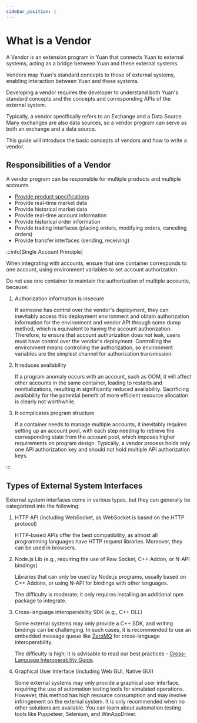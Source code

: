 ```yaml
---
sidebar_position: 1
---
```


# What is a Vendor

A Vendor is an extension program in Yuan that connects Yuan to external systems, acting as a bridge between Yuan and these external systems.

Vendors map Yuan's standard concepts to those of external systems, enabling interaction between Yuan and these systems.

Developing a vendor requires the developer to understand both Yuan's standard concepts and the concepts and corresponding APIs of the external system.

Typically, a vendor specifically refers to an Exchange and a Data Source. Many exchanges are also data sources, so a vendor program can serve as both an exchange and a data source.

This guide will introduce the basic concepts of vendors and how to write a vendor.

## Responsibilities of a Vendor

A vendor program can be responsible for multiple products and multiple accounts.

- [Provide product specifications](./vendor-product)
- Provide real-time market data
- Provide historical market data
- Provide real-time account information
- Provide historical order information
- Provide trading interfaces (placing orders, modifying orders, canceling orders)
- Provide transfer interfaces (sending, receiving)

:::info[Single Account Principle]

When integrating with accounts, ensure that one container corresponds to one account, using environment variables to set account authorization.

Do not use one container to maintain the authorization of multiple accounts, because:

1. Authorization information is insecure

   If someone has control over the vendor's deployment, they can inevitably access this deployment environment and obtain authorization information for the environment and vendor API through some dump method, which is equivalent to having the account authorization. Therefore, to ensure that account authorization does not leak, users must have control over the vendor's deployment.
   Controlling the environment means controlling the authorization, so environment variables are the simplest channel for authorization transmission.

2. It reduces availability

   If a program anomaly occurs with an account, such as OOM, it will affect other accounts in the same container, leading to restarts and reinitializations, resulting in significantly reduced availability. Sacrificing availability for the potential benefit of more efficient resource allocation is clearly not worthwhile.

3. It complicates program structure

   If a container needs to manage multiple accounts, it inevitably requires setting up an account pool, with each step needing to retrieve the corresponding state from the account pool, which imposes higher requirements on program design.
   Typically, a vendor process holds only one API authorization key and should not hold multiple API authorization keys.

:::

## Types of External System Interfaces

External system interfaces come in various types, but they can generally be categorized into the following:

1. HTTP API (including WebSocket, as WebSocket is based on the HTTP protocol)

   HTTP-based APIs offer the best compatibility, as almost all programming languages have HTTP request libraries. Moreover, they can be used in browsers.

2. Node.js Lib (e.g., requiring the use of Raw Socket, C++ Addon, or N-API bindings)

   Libraries that can only be used by Node.js programs, usually based on C++ Addons, or using N-API for bindings with other languages.

   The difficulty is moderate; it only requires installing an additional npm package to integrate.

3. Cross-language interoperability SDK (e.g., C++ DLL)

   Some external systems may only provide a C++ SDK, and writing bindings can be challenging. In such cases, it is recommended to use an embedded message queue like [ZeroMQ](https://zeromq.org/) for cross-language interoperability.

   The difficulty is high; it is advisable to read our best practices - [Cross-Language Interoperability Guide](./cross-language-interoperability).

4. Graphical User Interface (including Web GUI, Native GUI)

   Some external systems may only provide a graphical user interface, requiring the use of automation testing tools for simulated operations. However, this method has high resource consumption and may involve infringement on the external system. It is only recommended when no other solutions are available. You can learn about automation testing tools like Puppeteer, Selenium, and WinAppDriver.

